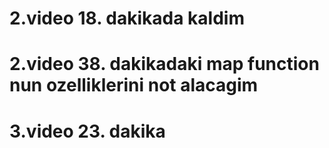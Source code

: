 <h1>2.video 18. dakikada kaldim</h1>
<h1>2.video 38. dakikadaki map function nun ozelliklerini not alacagim</h1>
<h1>3.video 23. dakika <h1>